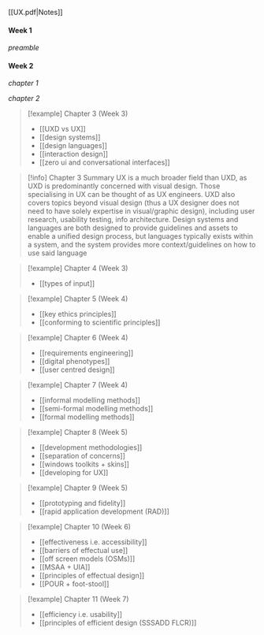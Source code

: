 [[UX.pdf|Notes]]
#### Week 1
*preamble*

#### Week 2
*chapter 1*

*chapter 2*

> [!example] Chapter 3 (Week 3)
> - [[UXD vs UX]]
> - [[design systems]]
> - [[design languages]]
> - [[interaction design]]
> - [[zero ui and conversational interfaces]]

>[!info] Chapter 3 Summary
> UX is a much broader field than UXD, as UXD is predominantly concerned with visual design. Those specialising in UX can be thought of as UX engineers. UXD also covers topics beyond visual design (thus a UX designer does not need to have solely expertise in visual/graphic design), including user research, usability testing, info architecture. Design systems and languages are both designed to provide guidelines and assets to enable a unified design process, but languages typically exists within a system, and the system provides more context/guidelines on how to use said language

> [!example] Chapter 4 (Week 3)
> - [[types of input]]

> [!example] Chapter 5 (Week 4)
> - [[key ethics principles]] 
> - [[conforming to scientific principles]]

> [!example] Chapter 6 (Week 4)
> - [[requirements engineering]]
> - [[digital phenotypes]]
> - [[user centred design]]

> [!example] Chapter 7 (Week 4)
> - [[informal modelling methods]]
> - [[semi-formal modelling methods]]
> - [[formal modelling methods]]

> [!example] Chapter 8 (Week 5)
> - [[development methodologies]]
> - [[separation of concerns]]
> - [[windows toolkits + skins]]
> - [[developing for UX]]

> [!example] Chapter 9 (Week 5)
> - [[prototyping and fidelity]]
> - [[rapid application development (RAD)]]

> [!example] Chapter 10 (Week 6)
> - [[effectiveness i.e. accessibility]]
> - [[barriers of effectual use]]
> - [[off screen models (OSMs)]]
> - [[MSAA + UIA]]
> - [[principles of effectual design]]
> - [[POUR + foot-stool]]

> [!example] Chapter 11 (Week 7)
> - [[efficiency i.e. usability]]
> - [[principles of efficient design (SSSADD FLCR)]]

